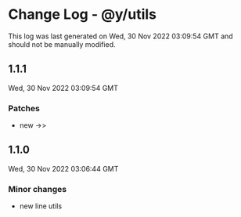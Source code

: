 # Change Log - @y/utils

This log was last generated on Wed, 30 Nov 2022 03:09:54 GMT and should not be manually modified.

## 1.1.1
Wed, 30 Nov 2022 03:09:54 GMT

### Patches

- new ->>

## 1.1.0
Wed, 30 Nov 2022 03:06:44 GMT

### Minor changes

- new line utils

